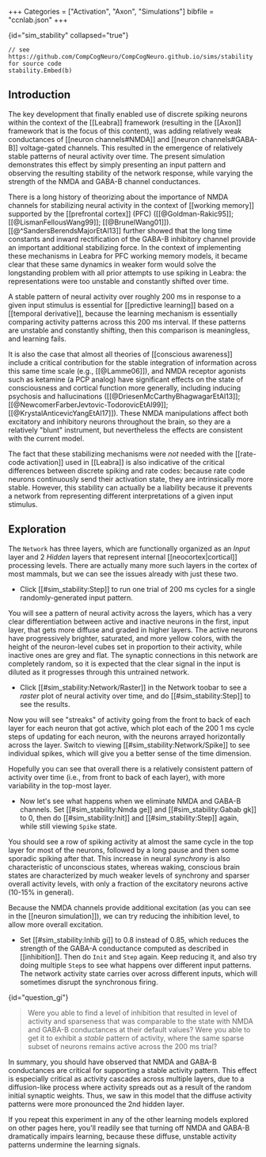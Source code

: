 +++
Categories = ["Activation", "Axon", "Simulations"]
bibfile = "ccnlab.json"
+++

{id="sim_stability" collapsed="true"}
```Goal
// see https://github.com/CompCogNeuro/CompCogNeuro.github.io/sims/stability for source code
stability.Embed(b)
```

<div>

## Introduction

The key development that finally enabled use of discrete spiking neurons within the context of the [[Leabra]] framework (resulting in the [[Axon]] framework that is the focus of this content), was adding relatively weak conductances of [[neuron channels#NMDA]] and [[neuron channels#GABA-B]] voltage-gated channels. This resulted in the emergence of relatively stable patterns of neural activity over time. The present simulation demonstrates this effect by simply presenting an input pattern and observing the resulting stability of the network response, while varying the strength of the NMDA and GABA-B channel conductances.

There is a long history of theorizing about the importance of NMDA channels for stabilizing neural activity in the context of [[working memory]] supported by the [[prefrontal cortex]] (PFC) ([[@Goldman-Rakic95]]; [[@LismanFellousWang99]]; [[@BrunelWang01]]). [[@^SandersBerendsMajorEtAl13]] further showed that the long time constants and inward rectification of the GABA-B inhibitory channel provide an important additional stabilizing force. In the context of implementing these mechanisms in Leabra for PFC working memory models, it became clear that these same dynamics in weaker form would solve the longstanding problem with all prior attempts to use spiking in Leabra: the representations were too unstable and constantly shifted over time.

A stable pattern of neural activity over roughly 200 ms in response to a given input stimulus is essential for [[predictive learning]] based on a [[temporal derivative]], because the learning mechanism is essentially comparing activity patterns across this 200 ms interval. If these patterns are unstable and constantly shifting, then this comparison is meaningless, and learning fails.

It is also the case that almost all theories of [[conscious awareness]] include a critical contribution for the stable integration of information across this same time scale (e.g., [[@Lamme06]]), and NMDA receptor agonists such as ketamine (a PCP analog) have significant effects on the state of consciousness and cortical function more generally, including inducing psychosis and hallucinations ([[@DriesenMcCarthyBhagwagarEtAl13]]; [[@NewcomerFarberJevtovic-TodorovicEtAl99]]; [[@KrystalAnticevicYangEtAl17]]). These NMDA manipulations affect both excitatory and inhibitory neurons throughout the brain, so they are a relatively "blunt" instrument, but nevertheless the effects are consistent with the current model.

The fact that these stabilizing mechanisms were _not_ needed with the [[rate-code activation]] used in [[Leabra]] is also indicative of the critical differences between discrete spiking and rate codes: because rate code neurons continuously send their activation state, they are intrinsically more stable. However, this stability can actually be a liability because it prevents a network from representing different interpretations of a given input stimulus.

## Exploration

The `Network` has three layers, which are functionally organized as an _Input_ layer and 2 _Hidden_ layers that represent internal [[neocortex|cortical]] processing levels. There are actually many more such layers in the cortex of most mammals, but we can see the issues already with just these two.

* Click [[#sim_stability:Step]] to run one trial of 200 ms cycles for a single randomly-generated input pattern. 

You will see a pattern of neural activity across the layers, which has a very clear differentiation between active and inactive neurons in the first, input layer, that gets more diffuse and graded in higher layers. The active neurons have progressively brighter, saturated, and more yellow colors, with the height of the neuron-level cubes set in proportion to their activity, while inactive ones are grey and flat. The synaptic connections in this network are completely random, so it is expected that the clear signal in the input is diluted as it progresses through this untrained network.

* Click [[#sim_stability:Network/Raster]] in the Network toobar to see a _raster_ plot of neural activity over time, and do [[#sim_stability:Step]]  to see the results.

Now you will see "streaks" of activity going from the front to back of each layer for each neuron that got active, which plot each of the 200 1 ms cycle steps of updating for each neuron, with the neurons arrayed horizontally across the layer. Switch to viewing [[#sim_stability:Network/Spike]] to see individual spikes, which will give you a better sense of the time dimension.

Hopefully you can see that overall there is a relatively consistent pattern of activity over time (i.e., from front to back of each layer), with more variability in the top-most layer.

* Now let's see what happens when we eliminate NMDA and GABA-B channels. Set [[#sim_stability:Nmda ge]] and [[#sim_stability:Gabab gk]] to 0, then do [[#sim_stability:Init]] and [[#sim_stability:Step]] again, while still viewing `Spike` state.

You should see a row of spiking activity at almost the same cycle in the top layer for most of the neurons, followed by a long pause and then some sporadic spiking after that. This increase in neural _synchrony_ is also characteristic of unconscious states, whereas waking, conscious brain states are characterized by much weaker levels of synchrony and sparser overall activity levels, with only a fraction of the excitatory neurons active (10-15% in general).

Because the NMDA channels provide additional excitation (as you can see in the [[neuron simulation]]), we can try reducing the inhibition level, to allow more overall excitation.

* Set [[#sim_stability:Inhib gi]] to 0.8 instead of 0.85, which reduces the strength of the GABA-A conductance computed as described in [[inhibition]]. Then do `Init` and `Step` again. Keep reducing it, and also try doing multiple `Step`s to see what happens over different input patterns. The network activity state carries over across different inputs, which will sometimes disrupt the synchronous firing.

{id="question_gi"}
> Were you able to find a level of inhibition that resulted in level of activity and sparseness that was comparable to the state with NMDA and GABA-B conductances at their default values? Were you able to get it to exhibit a _stable_ pattern of activity, where the same sparse subset of neurons remains active across the 200 ms trial?

In summary, you should have observed that NMDA and GABA-B conductances are critical for supporting a stable activity pattern. This effect is especially critical as activity cascades across multiple layers, due to a diffusion-like process where activity spreads out as a result of the random initial synaptic weights. Thus, we saw in this model that the diffuse activity patterns were more pronounced the 2nd hidden layer.

If you repeat this experiment in any of the other learning models explored on other pages here, you'll readily see that turning off NMDA and GABA-B dramatically impairs learning, because these diffuse, unstable activity patterns undermine the learning signals.

</div>

